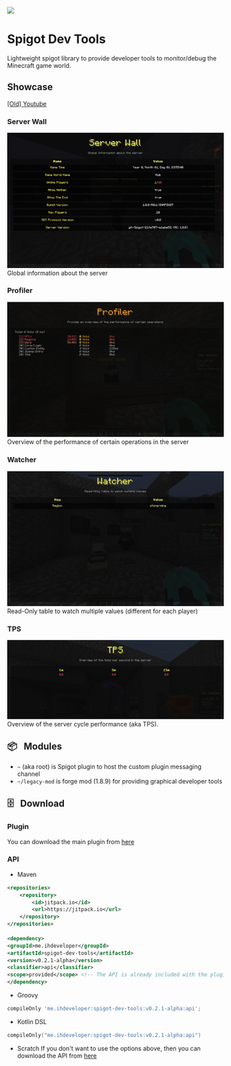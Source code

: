 [![](https://jitpack.io/v/iHDeveloper/spigot-dev-tools.svg)](https://jitpack.io/#iHDeveloper/spigot-dev-tools)
# Spigot Dev Tools
Lightweight spigot library to provide developer tools to monitor/debug the Minecraft game world.

## Showcase
[[Old] Youtube](https://youtu.be/BXlPDq4DVlw)

### Server Wall
![Server Wall](./img/server-wall.png)
Global information about the server

### Profiler
![Profiler](./img/profiler.png)
Overview of the performance of certain operations in the server

### Watcher
![Watcher](./img/watcher.png)
Read-Only table to watch multiple values (different for each player)

### TPS
![TPS](./img/tps.png)
Overview of the server cycle performance (aka TPS).

## 📦⠀Modules
- `~` (aka root) is Spigot plugin to host the custom plugin messaging channel
- `~/legacy-mod` is forge mod (1.8.9) for providing graphical developer tools

## 🗄⠀Download
### Plugin
You can download the main plugin from [here](https://github.com/iHDeveloper/spigot-dev-tools/releases/tag/v0.2.1-alpha)
### API
- Maven
```xml
<repositories>
    <repository>
        <id>jitpack.io</id>
        <url>https://jitpack.io</url>
    </repository>
</repositories>

<dependency>
<groupId>me.ihdeveloper</groupId>
<artifactId>spigot-dev-tools</artifactId>
<version>v0.2.1-alpha</version>
<classifier>api</classifier>
<scope>provided</scope> <!-- The API is already included with the plugin -->
</dependency>
```

- Groovy
```groovy
compileOnly 'me.ihdeveloper:spigot-dev-tools:v0.2.1-alpha:api';
```

- Kotlin DSL
```kotlin
compileOnly("me.ihdeveloper:spigot-dev-tools:v0.2.1-alpha:api")
```

- Scratch
  If you don't want to use the options above, then you can download the API from [here](https://github.com/iHDeveloper/spigot-dev-tools/releases/tag/v0.2.1-alpha)
